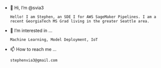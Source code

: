 - 👋 Hi, I’m @svia3

      Hello! I am Stephen, an SDE I for AWS SageMaker Pipelines. I am a recent GeorgiaTech MS Grad living in the greater Seattle area.

- 👀 I’m interested in ...

      Machine Learning, Model Deployment, IoT

- 📫 How to reach me ...

      stephenvia3@gmail.com

<!---
svia3/svia3 is a ✨ special ✨ repository because its `README.md` (this file) appears on your GitHub profile.
You can click the Preview link to take a look at your changes.
--->
